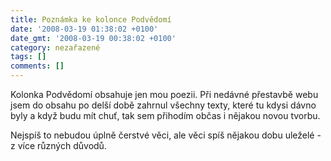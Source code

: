 ```yaml
---
title: Poznámka ke kolonce Podvědomí
date: '2008-03-19 01:38:02 +0100'
date_gmt: '2008-03-19 00:38:02 +0100'
category: nezařazené
tags: []
comments: []
---
```

<p>Kolonka Podvědomí obsahuje jen mou poezii. Při nedávné přestavbě webu jsem do obsahu po delší době zahrnul všechny texty, které tu kdysi dávno byly a když budu mít chuť, tak sem přihodím občas i nějakou novou tvorbu.</p>
<p>Nejspíš to nebudou úplně čerstvé věci, ale věci spíš nějakou dobu uleželé - z více různých důvodů.</p>
